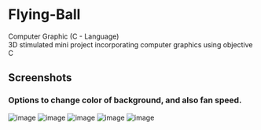 # Flying-Ball
Computer Graphic (C - Language) <br>
3D stimulated mini project incorporating computer graphics using
objective C

## Screenshots
### Options to change color of background, and also fan speed.

![image](https://github.com/VachanaJRai/Flying-Ball/assets/138142357/af5a5f52-d941-4faf-91ea-71ddb49d2cb4)
![image](https://github.com/VachanaJRai/Flying-Ball/assets/138142357/534d3054-4c82-4903-8abe-ced6c7408235)
![image](https://github.com/VachanaJRai/Flying-Ball/assets/138142357/cd604c21-0090-40c3-8adf-4edce27c225c)
![image](https://github.com/VachanaJRai/Flying-Ball/assets/138142357/fda78801-56ab-48dd-a50d-ba0b8ab0507c)
![image](https://github.com/VachanaJRai/Flying-Ball/assets/138142357/3f64f5cf-63aa-4165-ae60-76b17d12a511)
